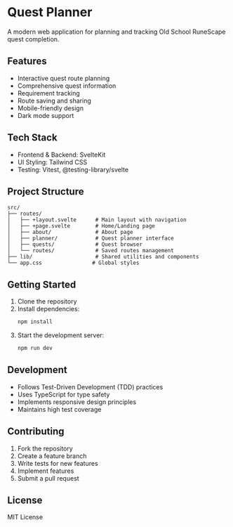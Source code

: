 # Quest Planner

A modern web application for planning and tracking Old School RuneScape quest completion.

## Features

- Interactive quest route planning
- Comprehensive quest information
- Requirement tracking
- Route saving and sharing
- Mobile-friendly design
- Dark mode support

## Tech Stack

- Frontend & Backend: SvelteKit
- UI Styling: Tailwind CSS
- Testing: Vitest, @testing-library/svelte

## Project Structure

```
src/
├── routes/
│   ├── +layout.svelte      # Main layout with navigation
│   ├── +page.svelte        # Home/Landing page
│   ├── about/              # About page
│   ├── planner/            # Quest planner interface
│   ├── quests/             # Quest browser
│   └── routes/             # Saved routes management
├── lib/                    # Shared utilities and components
└── app.css                # Global styles
```

## Getting Started

1. Clone the repository
2. Install dependencies:
   ```bash
   npm install
   ```
3. Start the development server:
   ```bash
   npm run dev
   ```

## Development

- Follows Test-Driven Development (TDD) practices
- Uses TypeScript for type safety
- Implements responsive design principles
- Maintains high test coverage

## Contributing

1. Fork the repository
2. Create a feature branch
3. Write tests for new features
4. Implement features
5. Submit a pull request

## License

MIT License
